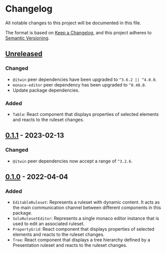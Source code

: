 # Changelog

All notable changes to this project will be documented in this file.

The format is based on [Keep a Changelog](https://keepachangelog.com/en/1.0.0/),
and this project adheres to [Semantic Versioning](https://semver.org/spec/v2.0.0.html).

## [Unreleased](https://github.com/iTwin/presentation-rules-editor/tree/HEAD)

### Changed

- `@itwin` peer dependencies have been upgraded to `^3.6.2 || ^4.0.0`.
- `monaco-editor` peer dependency has been upgraded to `^0.40.0`.
- Update package dependencies.

### Added

- `Table`: React component that displays properties of selected elements and reacts to the ruleset changes.

## [0.1.1](https://github.com/iTwin/presentation-rules-editor/tree/v0.1.1) - 2023-02-13

### Changed

- `@itwin` peer dependencies now accept a range of `^3.2.6`.

## [0.1.0](https://github.com/iTwin/presentation-rules-editor/tree/v0.1.0) - 2022-04-04

### Added

- `EditableRuleset`: Represents a ruleset with dynamic content. It acts as the main communication channel between different components in this package.
- `SoloRulesetEditor`: Represents a single monaco editor instance that is used to edit an associated ruleset.
- `PropertyGrid`: React component that displays properties of selected elements and reacts to the ruleset changes.
- `Tree`: React component that displays a tree hierarchy defined by a Presentation ruleset and reacts to the ruleset changes.
